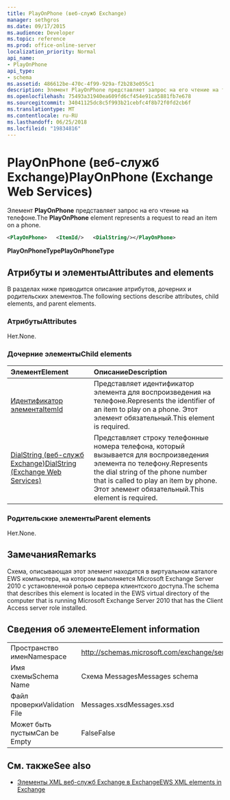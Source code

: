 ```yaml
---
title: PlayOnPhone (веб-служб Exchange)
manager: sethgros
ms.date: 09/17/2015
ms.audience: Developer
ms.topic: reference
ms.prod: office-online-server
localization_priority: Normal
api_name:
- PlayOnPhone
api_type:
- schema
ms.assetid: 486612be-470c-4f99-929a-f2b283e055c1
description: Элемент PlayOnPhone представляет запрос на его чтение на телефоне.
ms.openlocfilehash: 75493a31940ea609fd6cf454e91ca5881fb7e678
ms.sourcegitcommit: 34041125dc8c5f993b21cebfc4f8b72f0fd2cb6f
ms.translationtype: MT
ms.contentlocale: ru-RU
ms.lasthandoff: 06/25/2018
ms.locfileid: "19834816"
---
```

# <a name="playonphone-exchange-web-services"></a><span data-ttu-id="5337c-103">PlayOnPhone (веб-служб Exchange)</span><span class="sxs-lookup"><span data-stu-id="5337c-103">PlayOnPhone (Exchange Web Services)</span></span>

<span data-ttu-id="5337c-104">Элемент **PlayOnPhone** представляет запрос на его чтение на телефоне.</span><span class="sxs-lookup"><span data-stu-id="5337c-104">The **PlayOnPhone** element represents a request to read an item on a phone.</span></span> 
  
```xml
<PlayOnPhone>   <ItemId/>   <DialString/></PlayOnPhone>
```

 <span data-ttu-id="5337c-105">**PlayOnPhoneType**</span><span class="sxs-lookup"><span data-stu-id="5337c-105">**PlayOnPhoneType**</span></span>
## <a name="attributes-and-elements"></a><span data-ttu-id="5337c-106">Атрибуты и элементы</span><span class="sxs-lookup"><span data-stu-id="5337c-106">Attributes and elements</span></span>

<span data-ttu-id="5337c-107">В разделах ниже приводится описание атрибутов, дочерних и родительских элементов.</span><span class="sxs-lookup"><span data-stu-id="5337c-107">The following sections describe attributes, child elements, and parent elements.</span></span>
  
### <a name="attributes"></a><span data-ttu-id="5337c-108">Атрибуты</span><span class="sxs-lookup"><span data-stu-id="5337c-108">Attributes</span></span>

<span data-ttu-id="5337c-109">Нет.</span><span class="sxs-lookup"><span data-stu-id="5337c-109">None.</span></span>
  
### <a name="child-elements"></a><span data-ttu-id="5337c-110">Дочерние элементы</span><span class="sxs-lookup"><span data-stu-id="5337c-110">Child elements</span></span>

|<span data-ttu-id="5337c-111">**Элемент**</span><span class="sxs-lookup"><span data-stu-id="5337c-111">**Element**</span></span>|<span data-ttu-id="5337c-112">**Описание**</span><span class="sxs-lookup"><span data-stu-id="5337c-112">**Description**</span></span>|
|:-----|:-----|
|[<span data-ttu-id="5337c-113">Идентификатор элемента</span><span class="sxs-lookup"><span data-stu-id="5337c-113">ItemId</span></span>](itemid.md) <br/> |<span data-ttu-id="5337c-114">Представляет идентификатор элемента для воспроизведения на телефоне.</span><span class="sxs-lookup"><span data-stu-id="5337c-114">Represents the identifier of an item to play on a phone.</span></span> <span data-ttu-id="5337c-115">Этот элемент обязательный.</span><span class="sxs-lookup"><span data-stu-id="5337c-115">This element is required.</span></span>  <br/> |
|[<span data-ttu-id="5337c-116">DialString (веб-служб Exchange)</span><span class="sxs-lookup"><span data-stu-id="5337c-116">DialString (Exchange Web Services)</span></span>](dialstring-exchange-web-services.md) <br/> |<span data-ttu-id="5337c-117">Представляет строку телефонные номера телефона, который вызывается для воспроизведения элемента по телефону.</span><span class="sxs-lookup"><span data-stu-id="5337c-117">Represents the dial string of the phone number that is called to play an item by phone.</span></span> <span data-ttu-id="5337c-118">Этот элемент обязательный.</span><span class="sxs-lookup"><span data-stu-id="5337c-118">This element is required.</span></span>  <br/> |
   
### <a name="parent-elements"></a><span data-ttu-id="5337c-119">Родительские элементы</span><span class="sxs-lookup"><span data-stu-id="5337c-119">Parent elements</span></span>

<span data-ttu-id="5337c-120">Нет.</span><span class="sxs-lookup"><span data-stu-id="5337c-120">None.</span></span>
  
## <a name="remarks"></a><span data-ttu-id="5337c-121">Замечания</span><span class="sxs-lookup"><span data-stu-id="5337c-121">Remarks</span></span>

<span data-ttu-id="5337c-122">Схема, описывающая этот элемент находится в виртуальном каталоге EWS компьютера, на котором выполняется Microsoft Exchange Server 2010 с установленной ролью сервера клиентского доступа.</span><span class="sxs-lookup"><span data-stu-id="5337c-122">The schema that describes this element is located in the EWS virtual directory of the computer that is running Microsoft Exchange Server 2010 that has the Client Access server role installed.</span></span>
  
## <a name="element-information"></a><span data-ttu-id="5337c-123">Сведения об элементе</span><span class="sxs-lookup"><span data-stu-id="5337c-123">Element information</span></span>

|||
|:-----|:-----|
|<span data-ttu-id="5337c-124">Пространство имен</span><span class="sxs-lookup"><span data-stu-id="5337c-124">Namespace</span></span>  <br/> |http://schemas.microsoft.com/exchange/services/2006/messages  <br/> |
|<span data-ttu-id="5337c-125">Имя схемы</span><span class="sxs-lookup"><span data-stu-id="5337c-125">Schema Name</span></span>  <br/> |<span data-ttu-id="5337c-126">Схема Messages</span><span class="sxs-lookup"><span data-stu-id="5337c-126">Messages schema</span></span>  <br/> |
|<span data-ttu-id="5337c-127">Файл проверки</span><span class="sxs-lookup"><span data-stu-id="5337c-127">Validation File</span></span>  <br/> |<span data-ttu-id="5337c-128">Messages.xsd</span><span class="sxs-lookup"><span data-stu-id="5337c-128">Messages.xsd</span></span>  <br/> |
|<span data-ttu-id="5337c-129">Может быть пустым</span><span class="sxs-lookup"><span data-stu-id="5337c-129">Can be Empty</span></span>  <br/> |<span data-ttu-id="5337c-130">False</span><span class="sxs-lookup"><span data-stu-id="5337c-130">False</span></span>  <br/> |
   
## <a name="see-also"></a><span data-ttu-id="5337c-131">См. также</span><span class="sxs-lookup"><span data-stu-id="5337c-131">See also</span></span>



- [<span data-ttu-id="5337c-132">Элементы XML веб-служб Exchange в Exchange</span><span class="sxs-lookup"><span data-stu-id="5337c-132">EWS XML elements in Exchange</span></span>](ews-xml-elements-in-exchange.md)


